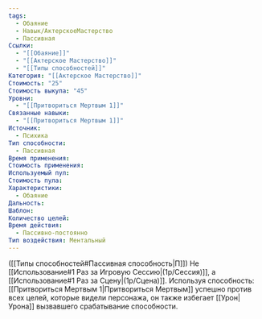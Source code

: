 ```yaml
---
tags:
  - Обаяние
  - Навык/АктерскоеМастерство
  - Пассивная
Ссылки:
  - "[[Обаяние]]"
  - "[[Актерское Мастерство]]"
  - "[[Типы способностей]]"
Категория: "[[Актерское Мастерство]]"
Стоимость: "25"
Стоимость выкупа: "45"
Уровни:
  - "[[Притвориться Мертвым 1]]"
Связанные навыки:
  - "[[Притвориться Мертвым 1]]"
Источник:
  - Психика
Тип способности:
  - Пассивная
Время применения: 
Стоимость применения: 
Используемый пул: 
Стоимость пула: 
Характеристики:
  - Обаяние
Дальность: 
Шаблон: 
Количество целей: 
Время действия:
  - Пассивно-постоянно
Тип воздействия: Ментальный
---
```

([[Типы способностей#Пассивная способность|П]]) Не [[Использование#1 Раз за Игровую Сессию|(1р/Сессия)]], а [[Использование#1 Раз за Сцену|(1р/Сцена)]].
Используя способность: [[Притвориться Мертвым 1|Притвориться Мертвым]] успешно против всех целей, которые видели персонажа, он также избегает [[Урон|Урона]] вызвавшего срабатывание способности. 
